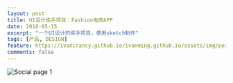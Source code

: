 ```yaml
---
layout: post
title: UI设计练手项目：Fashion电商APP
date: 2018-05-15
excerpt: "一个UI设计的练手项目，使用sketch制作"
tags: [产品, DESIGN]
feature: https://ivancrancy.github.io/ivanming.github.io/assets/img/post_image/helloword_feature.jpg
comments: false
---
```


![Social page 1](https://ivancrancy.github.io/ivanming.github.io/assets/img/post_image/0515Ecommerce/design.png)
